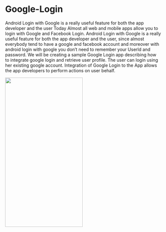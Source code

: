 # Google-Login
Android Login with Google is a really useful feature for both the app developer and the user
Today Almost all web and mobile apps allow you to login with Google and Facebook Login. 
Android Login with Google is a really useful feature for both the app developer and the user, since almost everybody tend to have a google and facebook account and moreover with android login with google you don’t need to remember your UserId and password. 
We will be creating a sample Google Login app describing how to integrate google login and retrieve user profile. The user can login using her existing google account. 
Integration of Google Login to the App allows the app developers to perform actions on user behalf.

<a href="url"><img src="https://drive.google.com/file/d/1SmHimokUwrhFvzC41bNbtxDk_JCRiOsm/view" align="left" height="480" width="250"></a>
